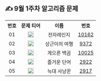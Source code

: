 ## ✍ 9월 1주차 알고리즘 문제

<table align="center">
  <tr>
    <th align="center">번호</th>
    <th align="center">문제 티어</th>
    <th align="center">이름</th>
    <th align="center">번호</th>
  </tr>
  <tr>
    <td align="center">01</td>
    <td align="center">
      <a href="https://www.acmicpc.net/problem/10162"><img src="https://d2gd6pc034wcta.cloudfront.net/tier/3.svg" class="solvedac-tier" width=20px></a>
    </td>
    <td align="center">전자레인지</td>
    <td align="center"><a href="https://www.acmicpc.net/problem/10162">10162</td>
  </tr>
  <tr>
    <td align="center">02</td>
    <td align="center">
      <a href="https://www.acmicpc.net/problem/9372"><img src="https://d2gd6pc034wcta.cloudfront.net/tier/7.svg" class="solvedac-tier" width=20px></a>
    </td>
    <td align="center">상근이의 여행</td>
    <td align="center"><a href="https://www.acmicpc.net/problem/9372">9372</td>
  </tr>
  <tr>
    <td align="center">03</td>
    <td align="center">
      <a href="https://www.acmicpc.net/problem/10025"><img src="https://d2gd6pc034wcta.cloudfront.net/tier/8.svg" class="solvedac-tier" width=20px></a>
    </td>
    <td align="center">게으른 백곰</td>
    <td align="center"><a href="https://www.acmicpc.net/problem/10025">10025</td>
  </tr>
  <tr>
    <td align="center">04</td>
    <td align="center">
      <a href="https://www.acmicpc.net/problem/2922"><img src="https://d2gd6pc034wcta.cloudfront.net/tier/11.svg" class="solvedac-tier" width=20px></a>
    </td>
    <td align="center">즐거운 단어</td>
    <td align="center"><a href="https://www.acmicpc.net/problem/2922">2922</td>
  </tr>
  <tr>
    <td align="center">05</td>
    <td align="center">
      <a href="https://www.acmicpc.net/problem/2917"><img src="https://d2gd6pc034wcta.cloudfront.net/tier/14.svg" class="solvedac-tier" width=20px></a>
    </td>
    <td align="center">늑대 사냥꾼</td>
    <td align="center"><a href="https://www.acmicpc.net/problem/2917">2917</td>
  </tr>
</table>
